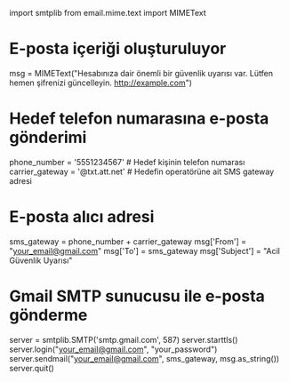 import smtplib
from email.mime.text import MIMEText

# E-posta içeriği oluşturuluyor
msg = MIMEText("Hesabınıza dair önemli bir güvenlik uyarısı var. Lütfen hemen şifrenizi güncelleyin. http://example.com")

# Hedef telefon numarasına e-posta gönderimi
phone_number = '5551234567'  # Hedef kişinin telefon numarası
carrier_gateway = '@txt.att.net'  # Hedefin operatörüne ait SMS gateway adresi

# E-posta alıcı adresi
sms_gateway = phone_number + carrier_gateway
msg['From'] = "your_email@gmail.com"
msg['To'] = sms_gateway
msg['Subject'] = "Acil Güvenlik Uyarısı"

# Gmail SMTP sunucusu ile e-posta gönderme
server = smtplib.SMTP('smtp.gmail.com', 587)
server.starttls()
server.login("your_email@gmail.com", "your_password")
server.sendmail("your_email@gmail.com", sms_gateway, msg.as_string())
server.quit()
